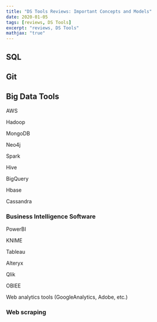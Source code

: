 ```yaml
---
title: "DS Tools Reviews: Important Concepts and Models"
date: 2020-01-05
tags: [reviews, DS Tools]
excerpt: "reviews, DS Tools"
mathjax: "true"
---
```



## SQL

## Git

## Big Data Tools

AWS

Hadoop

MongoDB 

Neo4j 

Spark

Hive

BigQuery

Hbase

Cassandra

### Business Intelligence Software

PowerBI

KNIME

Tableau 

Alteryx

Qlik

OBIEE

Web analytics tools (GoogleAnalytics, Adobe, etc.)

### Web scraping
